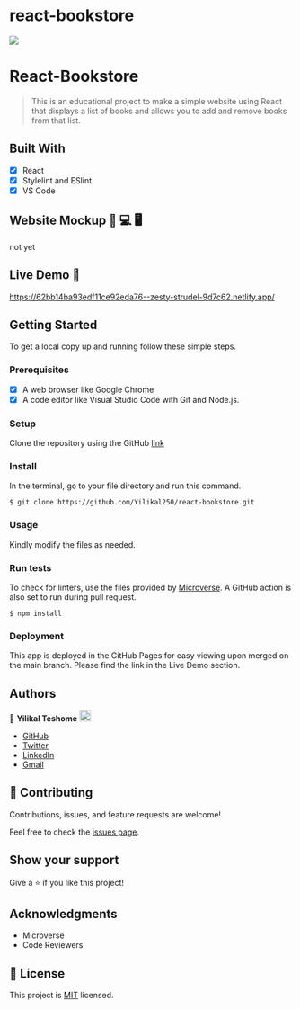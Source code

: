 # react-bookstore
![](https://img.shields.io/badge/Microverse-blueviolet)

# React-Bookstore

> This is an educational project to make a simple website using React that displays a list of books and allows you to add and remove books from that list.

## Built With

- [x] React
- [x] Stylelint and ESlint
- [x] VS Code

## Website Mockup 📱 💻 🖥️
not yet


## Live Demo 🔗

https://62bb14ba93edf11ce92eda76--zesty-strudel-9d7c62.netlify.app/

## Getting Started

To get a local copy up and running follow these simple steps.

### Prerequisites

- [x] A web browser like Google Chrome
- [x] A code editor like Visual Studio Code with Git and Node.js.

### Setup

Clone the repository using the GitHub [link](https://github.com/Yilikal250/react-bookstore.git)

### Install

In the terminal, go to your file directory and run this command.

```
$ git clone https://github.com/Yilikal250/react-bookstore.git
```

### Usage

Kindly modify the files as needed.

### Run tests

To check for linters, use the files provided by [Microverse](https://github.com/microverseinc/linters-config). A GitHub action is also set to run during pull request.
```
$ npm install
```

### Deployment

This app is deployed in the GitHub Pages for easy viewing upon merged on the main branch.
Please find the link in the Live Demo section.


## Authors

👤 **Yilikal Teshome** <img src="https://emojis.slackmojis.com/emojis/images/1531849430/4246/blob-sunglasses.gif?1531849430" width="20"/>

  - [GitHub](https://github.com/Yilikal250)
  - [Twitter](https://twitter.com/TeshomeYilikal)
  - [LinkedIn](www.linkedin.com/in/yilikal-teshome-b6493922a)
  - [Gmail](mailto:teshomeyilikal250@gmail.com)

## 🤝 Contributing

Contributions, issues, and feature requests are welcome!

Feel free to check the [issues page](https://github.com/Yilikal250/react-bookstore/issues).

## Show your support

Give a ⭐️ if you like this project!

## Acknowledgments

- Microverse
- Code Reviewers

## 📝 License

This project is [MIT](./MIT.md) licensed.
